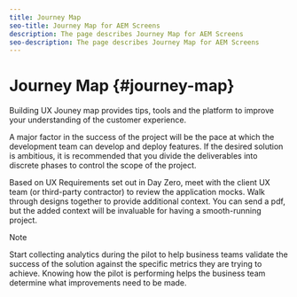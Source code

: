 ```yaml
---
title: Journey Map
seo-title: Journey Map for AEM Screens
description: The page describes Journey Map for AEM Screens
seo-description: The page describes Journey Map for AEM Screens
---
```


# Journey Map {#journey-map}

Building UX Jouney map provides tips, tools and the platform to improve your understanding of the customer experience.

A major factor in the success of the project will be the pace at which the development team can develop and deploy features. If the desired solution is ambitious, it is recommended that you divide the deliverables into discrete phases to control the scope of the project.

Based on UX Requirements set out in Day Zero, meet with the client UX team (or third-party contractor) to review the application mocks. Walk through designs together to provide additional context. You can send a pdf, but the added context will be invaluable for having a smooth-running project.


>[!NOTE]
>
> Start collecting analytics during the pilot to help business teams validate the success of the solution against the specific metrics they are trying to achieve. Knowing how the pilot is performing helps the business team determine what improvements need to be made.
